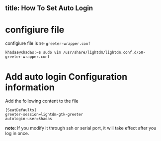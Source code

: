 title: How To Set Auto Login
---


# configiure file

configiure file is `50-greeter-wrapper.conf`

```shell
khadas@Khadas:~$ sudo vim /usr/share/lightdm/lightdm.conf.d/50-greeter-wrapper.conf
```


# Add auto login Configuration information

Add the following content to the file

```shell
[SeatDefaults]
greeter-session=lightdm-gtk-greeter
autologin-user=khadas
```


**note**: If you modify it through ssh or serial port, it will take effect after you log in once.


